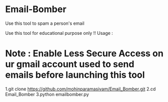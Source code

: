 # Email-Bomber
Use this tool to spam a person's email

Use this tool for educational purpose only !!
Usage :
# Note : Enable Less Secure Access on ur gmail account used to send emails before launching this tool
1.git clone https://github.com/mohinparamasivam/Email_Bomber.git
2.cd Email_Bomber
3.python emailbomber.py
